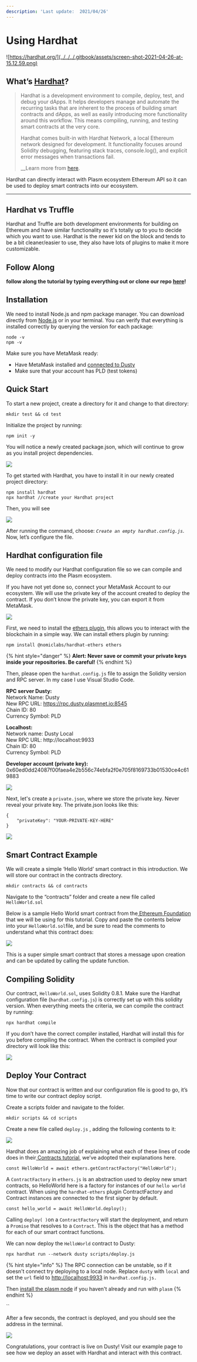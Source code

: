 ```yaml
---
description: 'Last update:  2021/04/26'
---
```


# Using Hardhat

![https://hardhat.org/](../../../.gitbook/assets/screen-shot-2021-04-26-at-15.12.59.png)

## **What’s** [**Hardhat**](https://hardhat.org/)**?**

> Hardhat is a development environment to compile, deploy, test, and debug your dApps. It helps developers manage and automate the recurring tasks that are inherent to the process of building smart contracts and dApps, as well as easily introducing more functionality around this workflow. This means compiling, running, and testing smart contracts at the very core.
>
> Hardhat comes built-in with Hardhat Network, a local Ethereum network designed for development. It functionality focuses around Solidity debugging, featuring stack traces, console.log\(\), and explicit error messages when transactions fail.   
>   
> __Learn more from [here](https://hardhat.org/).

Hardhat can directly interact with Plasm ecosystem Ethereum API so it can be used to deploy smart contracts into our ecosystem.  
****

## **Hardhat vs Truffle**

Hardhat and Truffle are both development environments for building on Ethereum and have similar functionality so it's totally up to you to decide which you want to use. Hardhat is the newer kid on the block and tends to be a bit cleaner/easier to use, they also have lots of plugins to make it more customizable. 

## **Follow Along**

**follow along the tutorial by typing everything out or clone our repo** [**here**](https://github.com/PlasmNetwork/Hardhat-tutorial/tree/main)**!**

## **Installation**

We need to install Node.js and npm package manager. You can download directly from [Node.js](https://nodejs.org/en/download/) or in your terminal. You can verify that everything is installed correctly by querying the version for each package:

```text
node -v
npm -v
```

Make sure you have MetaMask ready:

* Have MetaMask installed and [connected to Dusty](https://docs.plasmnet.io/build/smart-contracts/ethereum-virtual-machine/ethereum-contract-on-dusty-network)
* Make sure that your account has PLD \(test tokens\)

## **Quick Start**

To start a new project, create a directory for it and change to that directory:

```text
mkdir test && cd test
```

Initialize the project by running:

```text
npm init -y
```

You will notice a newly created package.json, which will continue to grow as you install project dependencies.

![](../../../.gitbook/assets/screen-shot-2021-04-26-at-15.31.51.png)

To get started with Hardhat, you have to install it in our newly created project directory:

```text
npm install hardhat
npx hardhat //create your Hardhat project
```

Then, you will see

![](../../../.gitbook/assets/screen-shot-2021-04-26-at-15.39.19.png)

After running the command, choose: _`Create an empty hardhat.config.js`_. Now, let’s configure the file.

## **Hardhat configuration file**

We need to modify our Hardhat configuration file so we can compile and deploy contracts into the Plasm ecosystem.

If you have not yet done so, connect your MetaMask Account to our ecosystem. We will use the private key of the account created to deploy the contract. If you don’t know the private key, you can export it from MetaMask.

![](../../../.gitbook/assets/screen-shot-2021-04-26-at-15.42.46.png)

First, we need to install the [ethers plugin](https://hardhat.org/plugins/nomiclabs-hardhat-ethers.html), this allows you to interact with the blockchain in a simple way. We can install ethers plugin by running:

```text
npm install @nomiclabs/hardhat-ethers ethers
```

{% hint style="danger" %}
**Alert: Never save or commit your private keys inside your repositories. Be careful!**
{% endhint %}

 Then, please open the `hardhat.config.js` file to assign the Solidity version and RPC server. In my case I use Visual Studio Code.

**RPC server Dusty:**  
Network Name: Dusty  
New RPC URL: https://rpc.dusty.plasmnet.io:8545  
Chain ID: 80  
Currency Symbol: PLD  
  
**Localhost:**  
Network name: Dusty Local  
New RPC URL: http://localhost:9933  
Chain ID: 80  
Currency Symbol: PLD  
  
**Developer account \(private key\):** 0x60ed0dd24087f00faea4e2b556c74ebfa2f0e705f8169733b01530ce4c619883

![](../../../.gitbook/assets/screen-shot-2021-04-26-at-15.54.50%20%281%29.png)

Next, let's create a `private.json`, where we store the private key. Never reveal your private key. The private.json looks like this:

```text
{
    "privateKey": "YOUR-PRIVATE-KEY-HERE"
}
```

![](../../../.gitbook/assets/screen-shot-2021-04-26-at-15.56.08.png)

## **Smart Contract Example**

We will create a simple ‘Hello World’ smart contract in this introduction. We will store our contract in the contracts directory. 

```text
mkdir contracts && cd contracts
```

Navigate to the “contracts” folder and create a new file called `HelloWorld.sol`

Below is a sample Hello World smart contract from the[ Ethereum Foundation](https://ethereum.org/en/) that we will be using for this tutorial. Copy and paste the contents below into your `HelloWorld.sol`file, and be sure to read the comments to understand what this contract does:

![](../../../.gitbook/assets/screen-shot-2021-04-26-at-15.59.55.png)

This is a super simple smart contract that stores a message upon creation and can be updated by calling the update function.

## **Compiling Solidity**

Our contract, `HelloWorld.sol`, uses Solidity 0.8.1. Make sure the Hardhat configuration file \(`hardhat.config.js`\) is correctly set up with this solidity version. When everything meets the criteria, we can compile the contract by running:

```text
npx hardhat compile
```

If you don’t have the correct compiler installed, Hardhat will install this for you before compiling the contract. When the contract is compiled your directory will look like this:

![](https://lh3.googleusercontent.com/YQHrHoDZIbbTCx4ow-X0zKP7Qaj3AwuI8qLoEaOTgSEeZKYYTM_p5Y8A16QMagrmu0mUCiGuav1fDjbw6RU9kKjTIIkPZnpuEjmHLKM6didaAGH33AaDY80TU_-l9MN2bkIXbzEj)

## **Deploy Your Contract**

Now that our contract is written and our configuration file is good to go, it’s time to write our contract deploy script.

Create a scripts folder and navigate to the folder.

```text
mkdir scripts && cd scripts
```

Create a new file called `deploy.js` , adding the following contents to it:

![](../../../.gitbook/assets/screen-shot-2021-04-26-at-16.04.32.png)

Hardhat does an amazing job of explaining what each of these lines of code does in their[ Contracts tutorial](https://hardhat.org/tutorial/testing-contracts.html#writing-tests), we’ve adopted their explanations here.

```text
const HelloWorld = await ethers.getContractFactory("HelloWorld");
```

A `ContractFactory` in `ethers.js` is an abstraction used to deploy new smart contracts, so HelloWorld here is a factory for instances of our `hello world` contract. When using the `hardhat-ethers` plugin ContractFactory and Contract instances are connected to the first signer by default.

```text
const hello_world = await HelloWorld.deploy();
```

Calling `deploy( )`on a `ContractFactory` will start the deployment, and return a `Promise` that resolves to a `Contract`. This is the object that has a method for each of our smart contract functions.

We can now deploy the `HelloWorld` contract to Dusty:

```text
npx hardhat run --network dusty scripts/deploy.js
```

{% hint style="info" %}
The RPC connection can be unstable, so if it doesn't connect try deploying to a local node. Replace `dusty` with `local` and  set the `url` field to [http://localhost:9933](http://localhost:9933) in `hardhat.config.js.`

Then [install the plasm node](https://github.com/PlasmNetwork/Plasm#building-from-source) if you haven't already and run with `plasm`
{% endhint %}

\`\`

After a few seconds, the contract is deployed, and you should see the address in the terminal.

![](../../../.gitbook/assets/screen-shot-2021-04-26-at-16.09.26.png)

Congratulations, your contract is live on Dusty! Visit our example page to see how we deploy an asset with Hardhat and interact with this contract.  



